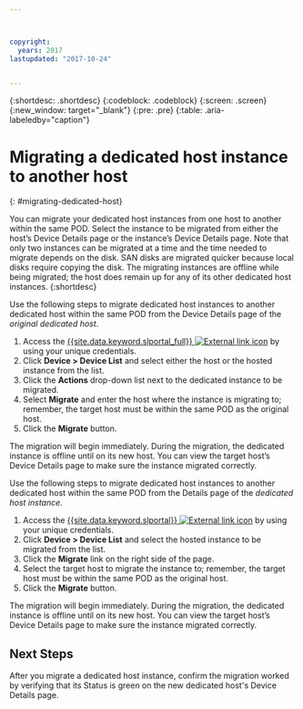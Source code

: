 ```yaml
---



copyright:
  years: 2017
lastupdated: "2017-10-24"


---
```


{:shortdesc: .shortdesc}
{:codeblock: .codeblock}
{:screen: .screen}
{:new_window: target="_blank"}
{:pre: .pre}
{:table: .aria-labeledby="caption"}


# Migrating a dedicated host instance to another host
{: #migrating-dedicated-host}

You can migrate your dedicated host instances from one host to another within the same POD. Select the instance to be migrated from either the host’s Device Details page or the instance’s Device Details page. Note that only two instances can be migrated at a time and the time needed to migrate depends on the disk. SAN disks are migrated quicker because local disks require copying the disk. The migrating instances are offline while being migrated; the host does remain up for any of its other dedicated host instances.
{:shortdesc}

Use the following steps to migrate dedicated host instances to another dedicated host within the same POD from the Device Details page of the *original dedicated host*. 

1. Access the [{{site.data.keyword.slportal_full}} ![External link icon](../icons/launch-glyph.svg "External link icon")](https://control.softlayer.com/) by using your unique credentials. 
2. Click **Device > Device List** and select either the host or the hosted instance from the list.
3. Click the **Actions** drop-down list next to the dedicated instance to be migrated.
4. Select **Migrate** and enter the host where the instance is migrating to; remember, the target host must be within the same POD as the original host.
5. Click the **Migrate** button. 

The migration will begin immediately. During the migration, the dedicated instance is offline until on its new host. You can view the target host’s Device Details page to make sure the instance migrated correctly.

Use the following steps to migrate dedicated host instances to another dedicated host within the same POD from the Details page of the *dedicated host instance*.

1. Access the [{{site.data.keyword.slportal}} ![External link icon](../icons/launch-glyph.svg "External link icon")](https://control.softlayer.com/) by using your unique credentials.
2. Click **Device > Device List** and select the hosted instance to be migrated from the list.
3. Click the **Migrate** link on the right side of the page.
4. Select the target host to migrate the instance to; remember, the target host must be within the same POD as the original host.
5. Click the **Migrate** button.

The migration will begin immediately. During the migration, the dedicated instance is offline until on its new host. You can view the target host’s Device Details page to make sure the instance migrated correctly.

## Next Steps
After you migrate a dedicated host instance, confirm the migration worked by verifying that its Status is green on the new dedicated host's Device Details page.
